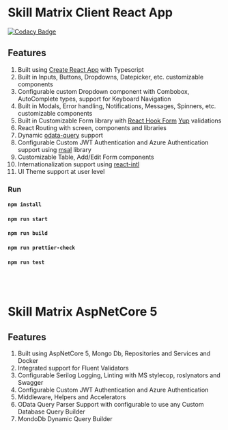 # Skill Matrix Client React App

[![Codacy Badge](https://api.codacy.com/project/badge/Grade/da37b28d3b6a489a8e0bc7c9c75bcf66)](https://app.codacy.com/gh/nikhilsarvaiye/skill-matrix?utm_source=github.com&utm_medium=referral&utm_content=nikhilsarvaiye/skill-matrix&utm_campaign=Badge_Grade_Settings)

## Features

1. Built using [Create React App](https://github.com/facebook/create-react-app) with Typescript
2. Built in Inputs, Buttons, Dropdowns, Datepicker, etc. customizable components
3. Configurable custom Dropdown component with Combobox, AutoComplete types, support for Keyboard Navigation
4. Built in Modals, Error handling, Notifications, Messages, Spinners, etc. customizable components
5. Built in Customizable Form library with [React Hook Form](https://react-hook-form.com) [Yup](https://github.com/jquense/yup) validations
6. React Routing with screen, components and libraries
7. Dynamic [odata-query](https://www.npmjs.com/package/odata-query) support
8. Configurable Custom JWT Authentication and Azure Authentication support using [msal](https://www.npmjs.com/7ackage/@azure/msal-browser) library
9. Customizable Table, Add/Edit Form components
10. Internationalization support using [react-intl](https://github.com/formatjs/formatjs)
11. UI Theme support at user level

### Run

#### `npm install`

#### `npm run start`

#### `npm run build`

#### `npm run prettier-check`

#### `npm run test`

<br />
<br />

# Skill Matrix AspNetCore 5

## Features

1. Built using AspNetCore 5, Mongo Db, Repositories and Services and Docker
2. Integrated support for Fluent Validators
3. Configurable Serilog Logging, Linting with MS stylecop, roslynators and Swagger
4. Configurable Custom JWT Authentication and Azure Authentication
5. Middleware, Helpers and Accelerators
6. OData Query Parser Support with configurable to use any Custom Database Query Builder
7. MondoDb Dynamic Query Builder
